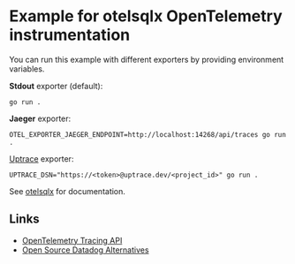 # Example for otelsqlx OpenTelemetry instrumentation

You can run this example with different exporters by providing environment variables.

**Stdout** exporter (default):

```shell
go run .
```

**Jaeger** exporter:

```shell
OTEL_EXPORTER_JAEGER_ENDPOINT=http://localhost:14268/api/traces go run .
```

[Uptrace](https://github.com/middleware-labs/uptrace/) exporter:

```shell
UPTRACE_DSN="https://<token>@uptrace.dev/<project_id>" go run .
```

See [otelsqlx](./..) for documentation.

## Links

- [OpenTelemetry Tracing API](https://uptrace.dev/opentelemetry/go-tracing.html)
- [Open Source Datadog Alternatives](https://uptrace.dev/blog/open-source-datadog-alternatives.html)
